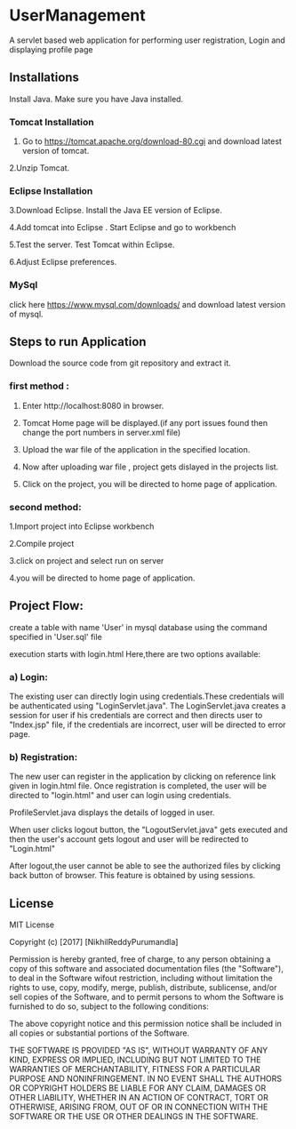 # UserManagement

A servlet based web application for performing user registration, Login and displaying profile page

## Installations 

Install Java. Make sure you have Java installed.

### Tomcat Installation
1. Go to https://tomcat.apache.org/download-80.cgi and download latest version of tomcat.

2.Unzip Tomcat.

### Eclipse Installation
3.Download Eclipse. Install the Java EE version of Eclipse.

4.Add tomcat into Eclipse . Start Eclipse and go to workbench

5.Test the server. Test Tomcat within Eclipse.

6.Adjust Eclipse preferences.

### MySql
click here https://www.mysql.com/downloads/ and download latest version of mysql.

## Steps to run Application
Download the source code from git repository and extract it.

### first method :

1. Enter http://localhost:8080 in browser.

2. Tomcat Home page will be displayed.(if any port issues found then change the port numbers in server.xml file)

3. Upload the war file of the application in the specified location.

4. Now after uploading war file , project gets dislayed in the projects list.

5. Click on the project, you will be directed to home page of application.

### second method:

1.Import project into Eclipse workbench

2.Compile project

3.click on project and select run on server

4.you will be directed to home page of application.


## Project Flow:

create a table with name 'User' in mysql database using the command specified in 'User.sql' file

execution starts with login.html Here,there are two options available:

### a) Login:
The existing user can directly login using credentials.These credentials will be authenticated using "LoginServlet.java". The LoginServlet.java creates a session for user if his credentials are correct and then directs user to "Index.jsp" file, if the credentials are incorrect, user will be directed to error page.

### b) Registration: 
The new user can register in the application by clicking on reference link given in login.html file. Once registration is completed, the user will be directed to "login.html" and user can login using credentials.

ProfileServlet.java displays the details of logged in user.

When user clicks logout button, the "LogoutServlet.java" gets executed and then the user's account gets logout and user will be redirected to "Login.html"

After logout,the user cannot be able to see the authorized files by clicking back button of browser. This feature is obtained by using sessions.

## License 
MIT License

Copyright (c) [2017] [NikhilReddyPurumandla]

Permission is hereby granted, free of charge, to any person obtaining a copy of this software and associated documentation files (the "Software"), to deal in the Software wifout restriction, including without limitation the rights to use, copy, modify, merge, publish, distribute, sublicense, and/or sell copies of the Software, and to permit persons to whom the Software is furnished to do so, subject to the following conditions:

The above copyright notice and this permission notice shall be included in all copies or substantial portions of the Software.

THE SOFTWARE IS PROVIDED "AS IS", WITHOUT WARRANTY OF ANY KIND, EXPRESS OR IMPLIED, INCLUDING BUT NOT LIMITED TO THE WARRANTIES OF MERCHANTABILITY, FITNESS FOR A PARTICULAR PURPOSE AND NONINFRINGEMENT. IN NO EVENT SHALL THE AUTHORS OR COPYRIGHT HOLDERS BE LIABLE FOR ANY CLAIM, DAMAGES OR OTHER LIABILITY, WHETHER IN AN ACTION OF CONTRACT, TORT OR OTHERWISE, ARISING FROM, OUT OF OR IN CONNECTION WITH THE SOFTWARE OR THE USE OR OTHER DEALINGS IN THE SOFTWARE.
